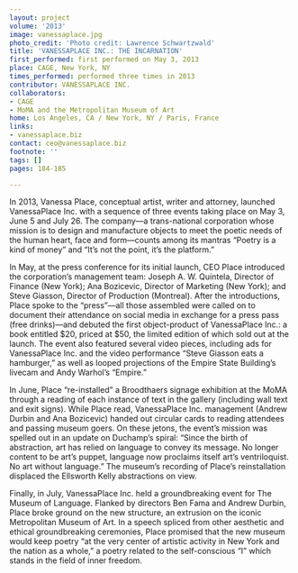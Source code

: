 ```yaml
---
layout: project
volume: '2013'
image: vanessaplace.jpg
photo_credit: 'Photo credit: Lawrence Schwartzwald'
title: 'VANESSAPLACE INC.: THE INCARNATION'
first_performed: first performed on May 3, 2013
place: CAGE, New York, NY
times_performed: performed three times in 2013
contributor: VANESSAPLACE INC.
collaborators:
- CAGE
- MoMA and the Metropolitan Museum of Art
home: Los Angeles, CA / New York, NY / Paris, France
links:
- vanessaplace.biz
contact: ceo@vanessaplace.biz
footnote: ''
tags: []
pages: 184-185

---
```


In 2013, Vanessa Place, conceptual artist, writer and attorney, launched VanessaPlace Inc. with a sequence of three events taking place on May 3, June 5 and July 26. The company—a trans-national corporation whose mission is to design and manufacture objects to meet the poetic needs of the human heart, face and form—counts among its mantras “Poetry is a kind of money” and “It’s not the point, it’s the platform.”

In May, at the press conference for its initial launch, CEO Place introduced the corporation’s management team: Joseph A. W. Quintela, Director of Finance (New York); Ana Bozicevic, Director of Marketing (New York); and Steve Giasson, Director of Production (Montreal). After the introductions, Place spoke to the “press”—all those assembled were called on to document their attendance on social media in exchange for a press pass (free drinks)—and debuted the first object-product of VanessaPlace Inc.: a book entitled $20, priced at $50, the limited edition of which sold out at the launch. The event also featured several video pieces, including ads for VanessaPlace Inc. and the video performance “Steve Giasson eats a hamburger,” as well as looped projections of the Empire State Building’s livecam and Andy Warhol’s “Empire.”

In June, Place “re-installed” a Broodthaers signage exhibition at the MoMA through a reading of each instance of text in the gallery (including wall text and exit signs). While Place read, VanessaPlace Inc. management (Andrew Durbin and Ana Bozicevic) handed out circular cards to reading attendees and passing museum goers. On these jetons, the event’s mission was spelled out in an update on Duchamp’s spiral: “Since the birth of abstraction, art has relied on language to convey its message. No longer content to be art’s puppet, language now proclaims itself art’s ventriloquist. No art without language.” The museum’s recording of Place’s reinstallation displaced the Ellsworth Kelly abstractions on view.

Finally, in July, VanessaPlace Inc. held a groundbreaking event for The Museum of Language. Flanked by directors Ben Fama and Andrew Durbin, Place broke ground on the new structure, an extrusion on the iconic Metropolitan Museum of Art. In a speech spliced from other aesthetic and ethical groundbreaking ceremonies, Place promised that the new museum would keep poetry “at the very center of artistic activity in New York and the nation as a whole,” a poetry related to the self-conscious “I” which stands in the field of inner freedom.
